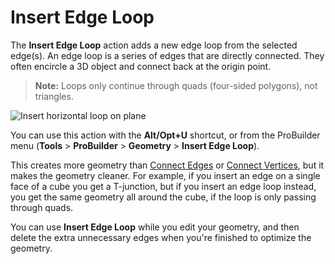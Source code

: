 # Insert Edge Loop

The __Insert Edge Loop__ action adds a new edge loop from the selected edge(s). An edge loop is a series of edges that are directly connected. They often encircle a 3D object and connect back at the origin point.

> **Note:** Loops only continue through quads (four-sided polygons), not triangles.

![Insert horizontal loop on plane](images/InsertEdgeLoop_Example.png)

You can use this action with the **Alt/Opt+U** shortcut, or from the ProBuilder menu (**Tools** > **ProBuilder** > **Geometry** > **Insert Edge Loop**).

This creates more geometry than [Connect Edges](Edge_Connect.md) or [Connect Vertices](Vert_Connect.md), but it makes the geometry cleaner. For example, if you insert an edge on a single face of a cube you get a T-junction, but if you insert an edge loop instead, you get the same geometry all around the cube, if the loop is only passing through quads.

You can use **Insert Edge Loop** while you edit your geometry, and then delete the extra unnecessary edges when you're finished to optimize the geometry.
